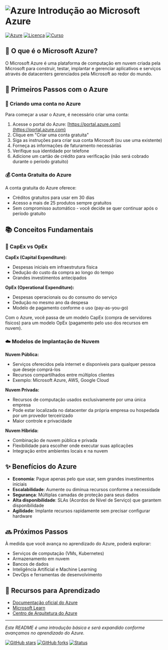 # ![Azure](https://raw.githubusercontent.com/Azure/azure-quickstart-templates/master/1-CONTRIBUTION-GUIDE/images/azure.png#gh-light-mode-only) Introdução ao Microsoft Azure 

[![Azure](https://img.shields.io/badge/azure-%230072C6.svg?style=for-the-badge&logo=microsoftazure&logoColor=white)](https://azure.microsoft.com)
[![Licença](https://img.shields.io/badge/Licença-MIT-blue.svg)](LICENSE)
[![Curso](https://img.shields.io/badge/Módulo-Introdução-green.svg)]()

## 🔹 O que é o Microsoft Azure?

O Microsoft Azure é uma plataforma de computação em nuvem criada pela Microsoft para construir, testar, implantar e gerenciar aplicativos e serviços através de datacenters gerenciados pela Microsoft ao redor do mundo.

## 🚀 Primeiros Passos com o Azure

### 📝 Criando uma conta no Azure

Para começar a usar o Azure, é necessário criar uma conta:

1. Acesse o portal do Azure: [https://portal.azure.com](https://portal.azure.com)
2. Clique em "Criar uma conta gratuita"
3. Siga as instruções para criar sua conta Microsoft (ou use uma existente)
4. Forneça as informações de faturamento necessárias
5. Verifique sua identidade por telefone
6. Adicione um cartão de crédito para verificação (não será cobrado durante o período gratuito)

### 💰 Conta Gratuita do Azure

A conta gratuita do Azure oferece:
- Créditos gratuitos para usar em 30 dias
- Acesso a mais de 25 produtos sempre gratuitos
- Sem compromisso automático - você decide se quer continuar após o período gratuito

## 📚 Conceitos Fundamentais

### 💼 CapEx vs OpEx

**CapEx (Capital Expenditure):**
- Despesas iniciais em infraestrutura física
- Dedução do custo da compra ao longo do tempo
- Grandes investimentos antecipados

**OpEx (Operational Expenditure):**
- Despesas operacionais ou do consumo do serviço
- Dedução no mesmo ano da despesa
- Modelo de pagamento conforme o uso (pay-as-you-go)

Com o Azure, você passa de um modelo CapEx (compra de servidores físicos) para um modelo OpEx (pagamento pelo uso dos recursos em nuvem).

### ☁️ Modelos de Implantação de Nuvem

**Nuvem Pública:**
- Serviços oferecidos pela internet e disponíveis para qualquer pessoa que deseje comprá-los
- Recursos compartilhados entre múltiplos clientes
- Exemplo: Microsoft Azure, AWS, Google Cloud

**Nuvem Privada:**
- Recursos de computação usados exclusivamente por uma única empresa
- Pode estar localizada no datacenter da própria empresa ou hospedada por um provedor terceirizado
- Maior controle e privacidade

**Nuvem Híbrida:**
- Combinação de nuvem pública e privada
- Flexibilidade para escolher onde executar suas aplicações
- Integração entre ambientes locais e na nuvem

## ✨ Benefícios do Azure

- **Economia**: Pague apenas pelo que usar, sem grandes investimentos iniciais
- **Escalabilidade**: Aumente ou diminua recursos conforme a necessidade
- **Segurança**: Múltiplas camadas de proteção para seus dados
- **Alta disponibilidade**: SLAs (Acordos de Nível de Serviço) que garantem disponibilidade
- **Agilidade**: Implante recursos rapidamente sem precisar configurar hardware

## 🔜 Próximos Passos

À medida que você avança no aprendizado do Azure, poderá explorar:
- Serviços de computação (VMs, Kubernetes)
- Armazenamento em nuvem
- Bancos de dados
- Inteligência Artificial e Machine Learning
- DevOps e ferramentas de desenvolvimento

## 📖 Recursos para Aprendizado

- [Documentação oficial do Azure](https://docs.microsoft.com/azure)
- [Microsoft Learn](https://docs.microsoft.com/learn/azure)
- [Centro de Arquitetura do Azure](https://docs.microsoft.com/azure/architecture)

---

*Este README é uma introdução básica e será expandido conforme avançamos no aprendizado do Azure.*

[![GitHub stars](https://img.shields.io/github/stars/seu-usuario/seu-repositorio?style=social)](https://github.com/seu-usuario/seu-repositorio)
[![GitHub forks](https://img.shields.io/github/forks/seu-usuario/seu-repositorio?style=social)](https://github.com/seu-usuario/seu-repositorio)
[![Status](https://img.shields.io/badge/Status-Em%20Desenvolvimento-yellow)]()